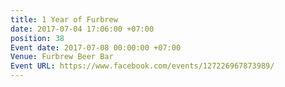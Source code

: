 ```yaml
---
title: 1 Year of Furbrew
date: 2017-07-04 17:06:00 +07:00
position: 38
Event date: 2017-07-08 00:00:00 +07:00
Venue: Furbrew Beer Bar
Event URL: https://www.facebook.com/events/127226967873989/
---
```


